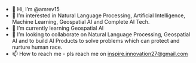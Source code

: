 - 👋 Hi, I’m @amrev15
- 👀 I’m interested in Natural Language Processing, Artificial Intelligence, Machine Learning, Geospatial AI and Complete AI Tech.
- 🌱 I’m currently learning Geospatial AI
- 💞️ I’m looking to collaborate on Natural Language Processing, Geospatial AI and to build AI Products to solve problems which can protect and nurture human race.
- 📫 How to reach me - pls reach me on inspire.innovation27@gmail.com

<!---
amrev15/amrev15 is a ✨ special ✨ repository because its `README.md` (this file) appears on your GitHub profile.
You can click the Preview link to take a look at your changes.
--->
